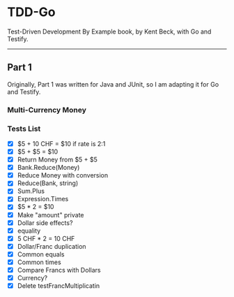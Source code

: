 # TDD-Go

Test-Driven Development By Example book, by Kent Beck, with Go and Testify.

---

## Part 1

Originally, Part 1 was written for Java and JUnit, so I am adapting it for Go and Testify.

### Multi-Currency Money

### Tests List

- [x] $5 + 10 CHF = $10 if rate is 2:1
- [x] $5 + $5 = $10
- [x] Return Money from $5 + $5
- [x] Bank.Reduce(Money)
- [x] Reduce Money with conversion
- [x] Reduce(Bank, string)
- [x] Sum.Plus
- [x] Expression.Times
- [x] $5 * 2 = $10
- [x] Make "amount" private
- [x] Dollar side effects?
- [x] equality
- [x] 5 CHF * 2 = 10 CHF
- [x] Dollar/Franc duplication
- [x] Common equals
- [x] Common times
- [x] Compare Francs with Dollars
- [x] Currency?
- [x] Delete testFrancMultiplicatin
